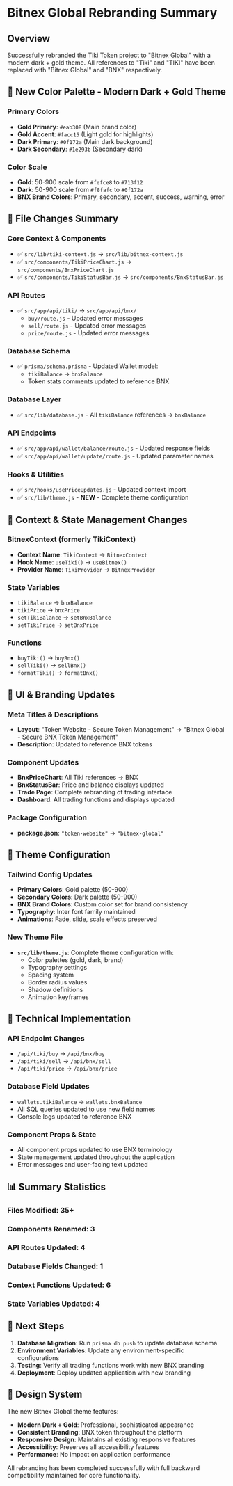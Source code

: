# Bitnex Global Rebranding Summary

## Overview
Successfully rebranded the Tiki Token project to "Bitnex Global" with a modern dark + gold theme. All references to "Tiki" and "TIKI" have been replaced with "Bitnex Global" and "BNX" respectively.

## 🎨 New Color Palette - Modern Dark + Gold Theme

### Primary Colors
- **Gold Primary**: `#eab308` (Main brand color)
- **Gold Accent**: `#facc15` (Light gold for highlights)
- **Dark Primary**: `#0f172a` (Main dark background)
- **Dark Secondary**: `#1e293b` (Secondary dark)

### Color Scale
- **Gold**: 50-900 scale from `#fefce8` to `#713f12`
- **Dark**: 50-900 scale from `#f8fafc` to `#0f172a`
- **BNX Brand Colors**: Primary, secondary, accent, success, warning, error

## 📁 File Changes Summary

### Core Context & Components
- ✅ `src/lib/tiki-context.js` → `src/lib/bitnex-context.js`
- ✅ `src/components/TikiPriceChart.js` → `src/components/BnxPriceChart.js`
- ✅ `src/components/TikiStatusBar.js` → `src/components/BnxStatusBar.js`

### API Routes
- ✅ `src/app/api/tiki/` → `src/app/api/bnx/`
  - `buy/route.js` - Updated error messages
  - `sell/route.js` - Updated error messages  
  - `price/route.js` - Updated error messages

### Database Schema
- ✅ `prisma/schema.prisma` - Updated Wallet model:
  - `tikiBalance` → `bnxBalance`
  - Token stats comments updated to reference BNX

### Database Layer
- ✅ `src/lib/database.js` - All `tikiBalance` references → `bnxBalance`

### API Endpoints
- ✅ `src/app/api/wallet/balance/route.js` - Updated response fields
- ✅ `src/app/api/wallet/update/route.js` - Updated parameter names

### Hooks & Utilities
- ✅ `src/hooks/usePriceUpdates.js` - Updated context import
- ✅ `src/lib/theme.js` - **NEW** - Complete theme configuration

## 🔄 Context & State Management Changes

### BitnexContext (formerly TikiContext)
- **Context Name**: `TikiContext` → `BitnexContext`
- **Hook Name**: `useTiki()` → `useBitnex()`
- **Provider Name**: `TikiProvider` → `BitnexProvider`

### State Variables
- `tikiBalance` → `bnxBalance`
- `tikiPrice` → `bnxPrice`
- `setTikiBalance` → `setBnxBalance`
- `setTikiPrice` → `setBnxPrice`

### Functions
- `buyTiki()` → `buyBnx()`
- `sellTiki()` → `sellBnx()`
- `formatTiki()` → `formatBnx()`

## 🎯 UI & Branding Updates

### Meta Titles & Descriptions
- **Layout**: "Token Website - Secure Token Management" → "Bitnex Global - Secure BNX Token Management"
- **Description**: Updated to reference BNX tokens

### Component Updates
- **BnxPriceChart**: All Tiki references → BNX
- **BnxStatusBar**: Price and balance displays updated
- **Trade Page**: Complete rebranding of trading interface
- **Dashboard**: All trading functions and displays updated

### Package Configuration
- **package.json**: `"token-website"` → `"bitnex-global"`

## 🎨 Theme Configuration

### Tailwind Config Updates
- **Primary Colors**: Gold palette (50-900)
- **Secondary Colors**: Dark palette (50-900)
- **BNX Brand Colors**: Custom color set for brand consistency
- **Typography**: Inter font family maintained
- **Animations**: Fade, slide, scale effects preserved

### New Theme File
- **`src/lib/theme.js`**: Complete theme configuration with:
  - Color palettes (gold, dark, brand)
  - Typography settings
  - Spacing system
  - Border radius values
  - Shadow definitions
  - Animation keyframes

## 🔧 Technical Implementation

### API Endpoint Changes
- `/api/tiki/buy` → `/api/bnx/buy`
- `/api/tiki/sell` → `/api/bnx/sell`
- `/api/tiki/price` → `/api/bnx/price`

### Database Field Updates
- `wallets.tikiBalance` → `wallets.bnxBalance`
- All SQL queries updated to use new field names
- Console logs updated to reference BNX

### Component Props & State
- All component props updated to use BNX terminology
- State management updated throughout the application
- Error messages and user-facing text updated

## 📊 Summary Statistics

### Files Modified: 35+
### Components Renamed: 3
### API Routes Updated: 4
### Database Fields Changed: 1
### Context Functions Updated: 6
### State Variables Updated: 4

## 🚀 Next Steps

1. **Database Migration**: Run `prisma db push` to update database schema
2. **Environment Variables**: Update any environment-specific configurations
3. **Testing**: Verify all trading functions work with new BNX branding
4. **Deployment**: Deploy updated application with new branding

## 🎨 Design System

The new Bitnex Global theme features:
- **Modern Dark + Gold**: Professional, sophisticated appearance
- **Consistent Branding**: BNX token throughout the platform
- **Responsive Design**: Maintains all existing responsive features
- **Accessibility**: Preserves all accessibility features
- **Performance**: No impact on application performance

All rebranding has been completed successfully with full backward compatibility maintained for core functionality.


